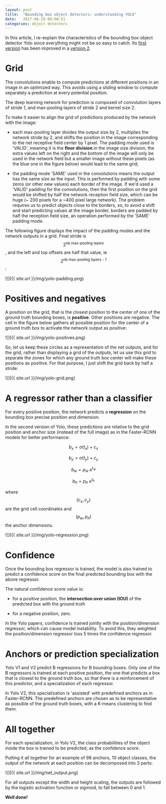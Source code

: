 ```yaml
---
layout: post
title:  "Bounding box object detectors: understanding YOLO"
date:   2017-08-10 00:00:51
categories: object detectors
---
```


In this article, I re-explain the characteristics of the bounding box object detector Yolo since everything might not be so easy to catch. Its [first version](https://pjreddie.com/media/files/papers/yolo.pdf) has been improved in a [version 2](https://arxiv.org/pdf/1612.08242.pdf).


# Grid

The convolutions enable to compute predictions at different positions in an image in an optimized way. This avoids using a *sliding window* to compute separately a prediction at every potential position.

The deep learning network for prediction is composed of convolution layers of stride 1, and max-pooling layers of stride 2 and kernel size 2.

To make it easier to align the grid of predictions produced by the network with the image:

- each  max-pooling layer divides the output size by 2, multiplies the network stride by 2, and shifts the position in the image corresponding to the net receptive field center by 1 pixel. The padding mode used is 'VALID', meaning it is the **floor division** in the image size division, the extra values left on the right and the bottom of the image will only be used in the network field but a smaller image without these pixels (as the blue one in the figure below) would lead to the same grid;

- the padding mode 'SAME' used in the convolutions means the output has the same size as the input. This is performed by padding with some zeros (or other new values) each border of the image. If we'd used a 'VALID' padding for the convolutions, then the first position on the grid would be shifted by half the network reception field size, which can be huge (~ 200 pixels for a ~400 pixel large network). The problem requires us to predict objects close to the borders, so, to avoid a shift and start predicting values at the image border, borders are padded by half the reception field size, an operation performed by the 'SAME' padding mode.

The following figure displays the impact of the padding modes and the network outputs in a grid. Final stride is $$ 2^{\text{nb max-pooling layers}} $$, and the left and top offsets are half that value, ie $$ 2^{\text{nb max-pooling layers - 1}} $$:

![]({{ site.url }}/img/yolo-padding.png)


# Positives and negatives

A position on the grid, that is the closest position to the center of one of the ground truth bounding boxes, is **positive**. Other positions are negative. The cell in the figure below gathers all possible position for the center of a ground truth box to activate the network output as positive:

![]({{ site.url }}/img/yolo-positives.png)

So, let us keep these circles as a representation of the net outputs, and for the grid, rather than displaying a grid of the outputs, let us use this grid to separate the zones for which any ground truth box center  will make these positions as positive. For that purpose, I just shift the grid back by half a stride:

![]({{ site.url }}/img/yolo-grid.png)


# A regressor rather than a classifier

For every positive position, the network predicts a **regression** on the bounding box precise position and dimension.

In the second version of Yolo, these predictions are relative to the grid position and anchor size (instead of the full image) as in the Faster-RCNN models for better performance:

$$ b_x = \sigma(t_x) + c_x $$


$$ b_y = \sigma(t_y) + c_y $$


$$ b_w = p_w \ e^{t_w} $$


$$ b_h = p_h \ e^{t_h} $$

where $$ (c_x, c_y) $$ are the grid cell coordinates and $$ (p_w, p_h) $$ the anchor dimensions.

![]({{ site.url }}/img/yolo-regression.png)


# Confidence

Once the bounding box regressor is trained, the model is also trained to predict a confidence score on the final predicted bounding box with the above regressor.

The natural confidence score value is:

- for a positive position, the **intersection over union (IOU)** of the predicted box with the ground truth

- for a negative position, zero.

In the Yolo papers, confidence is trained jointly with the position/dimension regressor, which can cause model instability. To avoid this, they weighted the position/dimension regressor loss 5 times the confidence regressor.


# Anchors or prediction specialization

Yolo V1 and V2 predict B regressions for B bounding boxes. Only one of the B regressors is trained at each positive position, the one that predicts a box that is closest to the ground truth box, so that there is a reinforcement of this predictor, and a specialization of each regressor.

In Yolo V2, this specialization is 'assisted' with predefined anchors as in Faster-RCNN. The predefined anchors are chosen as to be representative as possible of the ground truth boxes, with a K-means clustering to find them.

# All together

For each specialization, in Yolo V2, the class probabilities of the object inside the box is trained to be predicted, as the confidence score.

Putting it all together for an example of 98 anchors, 10 object classes, the output of the network at each position can be decomposed into 3 parts:

![]({{ site.url }}/img/net_output.png)

For all outputs except the width and height scaling, the outputs are followed by the logistic activation function or sigmoid, to fall between 0 and 1.

**Well done!**
